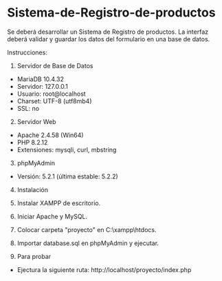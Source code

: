 # Sistema-de-Registro-de-productos
Se deberá desarrollar un Sistema de Registro de productos. La interfaz deberá validar y guardar los datos del formulario en una base de datos.

Instrucciones:

1. Servidor de Base de Datos
- MariaDB 10.4.32
- Servidor: 127.0.0.1
- Usuario: root@localhost
- Charset: UTF-8 (utf8mb4)
- SSL: no

2. Servidor Web
- Apache 2.4.58 (Win64)
- PHP 8.2.12
- Extensiones: mysqli, curl, mbstring

3. phpMyAdmin
- Versión: 5.2.1 (última estable: 5.2.2)

4. Instalación
  1. Instalar XAMPP de escritorio.
  2. Iniciar Apache y MySQL.
  3. Colocar carpeta "proyecto" en C:\xampp\htdocs.
  4. Importar database.sql en phpMyAdmin y ejecutar.

5. Para probar
- Ejectura la siguiente ruta: http://localhost/proyecto/index.php

